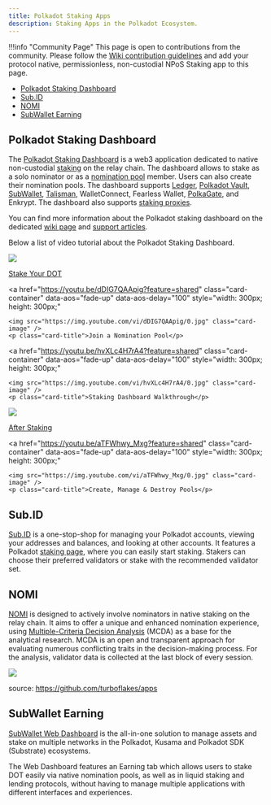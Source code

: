 ```yaml
---
title: Polkadot Staking Apps
description: Staking Apps in the Polkadot Ecosystem.
---
```


!!!info "Community Page"
    This page is open to contributions from the community. Please follow the
    [Wiki contribution guidelines](https://github.com/w3f/polkadot-wiki#contributing-to-documentation)
    and add your protocol native, permissionless, non-custodial NPoS Staking app to this page.

- [Polkadot Staking Dashboard](#polkadot-staking-dashboard)
- [Sub.ID](#subid)
- [NOMI](#nomi)
- [SubWallet Earning](#subwallet-earning)

## Polkadot Staking Dashboard

The [Polkadot Staking Dashboard](https://staking.polkadot.cloud/#/overview) is a web3 application
dedicated to native non-custodial [staking](../learn/learn-staking.md) on the relay chain. The
dashboard allows to stake as a solo nominator or as a
[nomination pool](../learn/learn-nomination-pools.md) member. Users can also create their nomination
pools. The dashboard supports [Ledger](ledger.md),
[Polkadot Vault](polkadot-vault.md),
[SubWallet](wallets-and-extensions.md#subwallet),
[Talisman](wallets-and-extensions.md#talisman), WalletConnect, Fearless Wallet,
[PolkaGate](wallets-and-extensions.md#polkagate), and Enkrypt. The dashboard also
supports [staking proxies](../learn/learn-staking.md#stash-account-and-staking-proxy).

You can find more information about the Polkadot staking dashboard on the dedicated [wiki page](./dashboards/staking-dashboard.md) and
[support articles](https://support.polkadot.network/support/solutions/folders/65000157523).

Below a list of video tutorial about the Polkadot Staking Dashboard.

<div class="row">
  <!-- Card 1 -->
  <a 
    href="https://youtu.be/F59N3YKYCRs?feature=shared" 
    class="card-container" 
    data-aos="fade-up" 
    data-aos-delay="100" 
    style="width: 300px; height: 300px;"
  >
    <img src="https://img.youtube.com/vi/F59N3YKYCRs/0.jpg" class="card-image" />
    <p class="card-title">Stake Your DOT</p>
  </a>

  <!-- Card 2 -->
  <a 
    href="https://youtu.be/dDIG7QAApig?feature=shared" 
    class="card-container" 
    data-aos="fade-up" 
    data-aos-delay="100" 
    style="width: 300px; height: 300px;"
  >
    <img src="https://img.youtube.com/vi/dDIG7QAApig/0.jpg" class="card-image" />
    <p class="card-title">Join a Nomination Pool</p>
  </a>

  <!-- Card 3 -->
  <a 
    href="https://youtu.be/hvXLc4H7rA4?feature=shared" 
    class="card-container" 
    data-aos="fade-up" 
    data-aos-delay="100" 
    style="width: 300px; height: 300px;"
  >
    <img src="https://img.youtube.com/vi/hvXLc4H7rA4/0.jpg" class="card-image" />
    <p class="card-title">Staking Dashboard Walkthrough</p>
  </a>
</div>

<div class="row">
  <!-- Card 1 -->
  <a 
    href="https://youtu.be/58pIe8tt2o4?feature=shared" 
    class="card-container" 
    data-aos="fade-up" 
    data-aos-delay="100" 
    style="width: 300px; height: 300px;"
  >
    <img src="https://img.youtube.com/vi/58pIe8tt2o4/0.jpg" class="card-image" />
    <p class="card-title">After Staking</p>
  </a>

  <!-- Card 2 -->
  <a 
    href="https://youtu.be/aTFWhwy_Mxg?feature=shared" 
    class="card-container" 
    data-aos="fade-up" 
    data-aos-delay="100" 
    style="width: 300px; height: 300px;"
  >
    <img src="https://img.youtube.com/vi/aTFWhwy_Mxg/0.jpg" class="card-image" />
    <p class="card-title">Create, Manage & Destroy Pools</p>
  </a>
</div>

## Sub.ID

[Sub.ID](https://sub.id/) is a one-stop-shop for managing your Polkadot accounts, viewing your
addresses and balances, and looking at other accounts. It features a Polkadot
[staking page](https://sub.id/validator/polkadot), where you can easily start staking. Stakers can
choose their preferred validators or stake with the recommended validator set.

## NOMI

[NOMI](https://apps.turboflakes.io/?app=nomi) is designed to actively involve nominators in native
staking on the relay chain. It aims to offer a unique and enhanced nomination experience, using
[Multiple-Criteria Decision Analysis](https://en.wikipedia.org/wiki/Multiple-criteria_decision_analysis)
(MCDA) as a base for the analytical research. MCDA is an open and transparent approach for
evaluating numerous conflicting traits in the decision-making process. For the analysis, validator
data is collected at the last block of every session.

[![](https://github.com/turboflakes/apps/blob/main/src/assets/nomi_dashboard.webp?raw=true)](https://turboflakes.io/)

source: https://github.com/turboflakes/apps

## SubWallet Earning

[SubWallet Web Dashboard](https://web.subwallet.app/) is the all-in-one solution to manage assets
and stake on multiple networks in the Polkadot, Kusama and Polkadot SDK (Substrate) ecosystems.

The Web Dashboard features an Earning tab which allows users to stake DOT easily via native
nomination pools, as well as in liquid staking and lending protocols, without having to manage
multiple applications with different interfaces and experiences.

